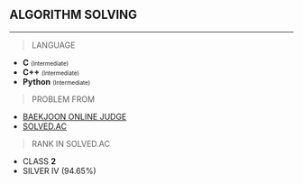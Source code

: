 ## ALGORITHM SOLVING
----
> LANGUAGE  
> 
- **C** <font size = "1">(Intermediate)</font>
- **C++** <font size = "1">(Intermediate)</font>
- **Python** <font size = "1">(Intermediate)</font>

> PROBLEM FROM

- [BAEKJOON ONLINE JUDGE](https://www.acmicpc.net/)
- [SOLVED.AC](https://solved.ac/)

> RANK IN SOLVED.AC

- CLASS **2**
- SILVER IV (94.65%)

